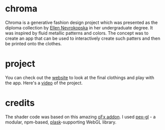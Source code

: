 # chroma

Chroma is a generative fashion design project which was presented as the diploma collection by [Ellen Nevrokopska](http://ellennevro.tumblr.com/) in her undergraduate degree. It was inspired by fluid metallic patterns and colors. The concept was to create an app that can be used to interactively create such patters and then be printed onto the clothes.

# project
You can check out the [website](http://chromaproject.co/) to look at the final clothings and play with the app. Here's a [video](https://vimeo.com/156322182) of the project.

# credits

The shader code was based on this amazing [oFx addon](https://github.com/moostrik/ofxFlowTools). I used [pex-gl](https://github.com/pex-gl/) - a modular, npm-based, [plask](http://www.plask.org/)-supporting WebGL library.

